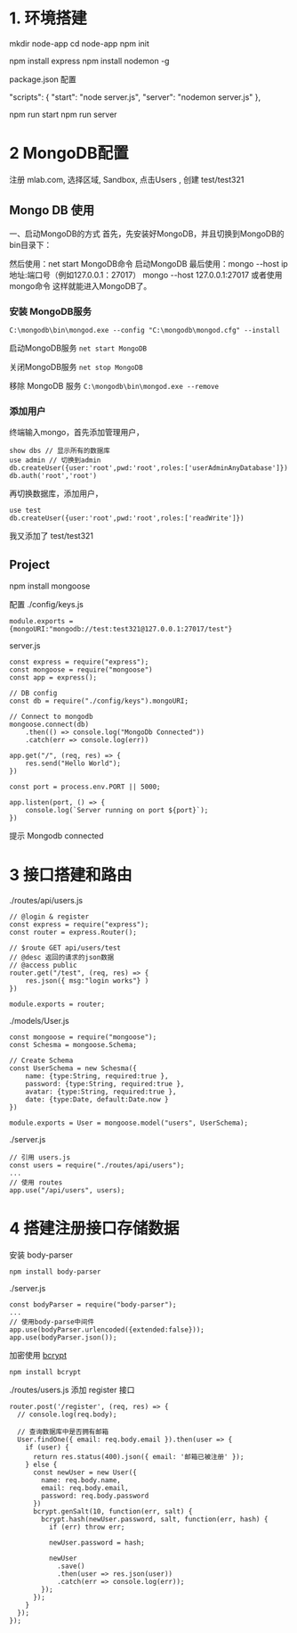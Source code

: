 # 1. 环境搭建
mkdir node-app
cd node-app
npm init

npm install express
npm install nodemon -g

package.json 配置

  "scripts": {
    "start": "node server.js",
    "server": "nodemon server.js"
  },


npm run start
npm run server

# 2 MongoDB配置
注册 mlab.com, 选择区域, Sandbox, 
点击Users , 创建 test/test321

## Mongo DB 使用

一、启动MongoDB的方式
首先，先安装好MongoDB，并且切换到MongoDB的bin目录下：

然后使用：net start MongoDB命令 启动MongoDB
最后使用：mongo --host ip地址:端口号（例如127.0.0.1：27017）
mongo --host 127.0.0.1:27017
或者使用mongo命令
这样就能进入MongoDB了。

<h3> 安装 MongoDB服务 </h3>

    C:\mongodb\bin\mongod.exe --config "C:\mongodb\mongod.cfg" --install

启动MongoDB服务 `net start MongoDB`

关闭MongoDB服务 `net stop MongoDB`

移除 MongoDB 服务 `C:\mongodb\bin\mongod.exe --remove`

### 添加用户

终端输入mongo，首先添加管理用户，

    show dbs // 显示所有的数据库
    use admin // 切换到admin
    db.createUser({user:'root',pwd:'root',roles:['userAdminAnyDatabase']})
    db.auth('root','root')

再切换数据库，添加用户，

    use test
    db.createUser({user:'root',pwd:'root',roles:['readWrite']})

我又添加了 test/test321

## Project

npm install mongoose

配置 ./config/keys.js

    module.exports ={mongoURI:"mongodb://test:test321@127.0.0.1:27017/test"}

server.js

    const express = require("express");
    const mongoose = require("mongoose")
    const app = express();

    // DB config
    const db = require("./config/keys").mongoURI;

    // Connect to mongodb
    mongoose.connect(db)
        .then(() => console.log("MongoDb Connected"))
        .catch(err => console.log(err))
        
    app.get("/", (req, res) => {
        res.send("Hello World");
    })

    const port = process.env.PORT || 5000;

    app.listen(port, () => {
        console.log(`Server running on port ${port}`);
    })

提示 Mongodb connected

# 3 接口搭建和路由

./routes/api/users.js

    // @login & register
    const express = require("express");
    const router = express.Router();

    // $route GET api/users/test
    // @desc 返回的请求的json数据
    // @access public 
    router.get("/test", (req, res) => {
        res.json({ msg:"login works"} )
    })

    module.exports = router;

./models/User.js

    const mongoose = require("mongoose");
    const Schesma = mongoose.Schema;

    // Create Schema
    const UserSchema = new Schesma({
        name: {type:String, required:true },
        password: {type:String, required:true },
        avatar: {type:String, required:true },
        date: {type:Date, default:Date.now }
    })

    module.exports = User = mongoose.model("users", UserSchema);

./server.js

    
    // 引用 users.js
    const users = require("./routes/api/users");
    ...
    // 使用 routes
    app.use("/api/users", users);



# 4 搭建注册接口存储数据

安装 body-parser 
    
    npm install body-parser

./server.js

    const bodyParser = require("body-parser");
    ...
    // 使用body-parse中间件
    app.use(bodyParser.urlencoded({extended:false}));
    app.use(bodyParser.json());

加密使用 [bcrypt](https://www.npmjs.com/package/bcrypt)
    
    npm install bcrypt

./routes/users.js 添加 register 接口
    
    router.post('/register', (req, res) => {
      // console.log(req.body);

      // 查询数据库中是否拥有邮箱
      User.findOne({ email: req.body.email }).then(user => {
        if (user) {
          return res.status(400).json({ email: '邮箱已被注册' });
        } else {
          const newUser = new User({
            name: req.body.name,
            email: req.body.email,
            password: req.body.password
          })
          bcrypt.genSalt(10, function(err, salt) {
            bcrypt.hash(newUser.password, salt, function(err, hash) {
              if (err) throw err;

              newUser.password = hash;
              
              newUser
                .save()
                .then(user => res.json(user))
                .catch(err => console.log(err));
            });
          });
        }
      });
    });
